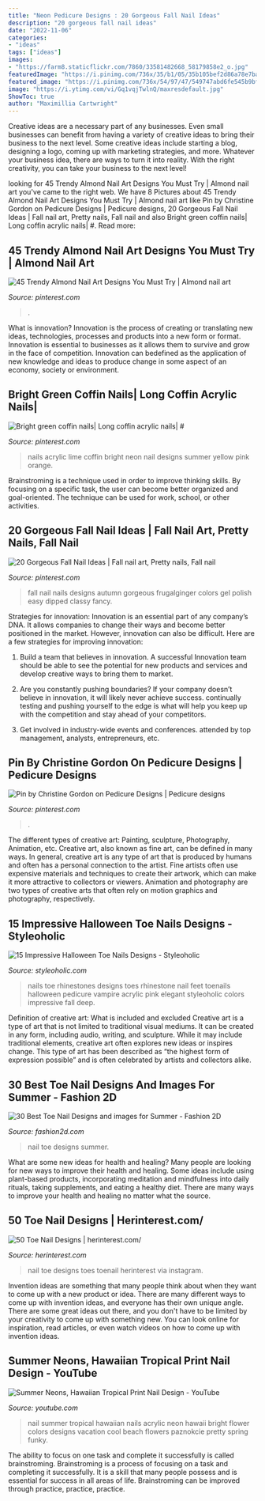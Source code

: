 ```yaml
---
title: "Neon Pedicure Designs : 20 Gorgeous Fall Nail Ideas"
description: "20 gorgeous fall nail ideas"
date: "2022-11-06"
categories:
- "ideas"
tags: ["ideas"]
images:
- "https://farm8.staticflickr.com/7860/33581482668_58179858e2_o.jpg"
featuredImage: "https://i.pinimg.com/736x/35/b1/05/35b105bef2d86a78e7ba2a1ecc599d50.jpg"
featured_image: "https://i.pinimg.com/736x/54/97/47/549747abd6fe545b9bf1804c38012b66.jpg"
image: "https://i.ytimg.com/vi/Gq1vqjTwlnQ/maxresdefault.jpg"
ShowToc: true
author: "Maximillia Cartwright"
---
```



Creative ideas are a necessary part of any businesses. Even small businesses can benefit from having a variety of creative ideas to bring their business to the next level. Some creative ideas include starting a blog, designing a logo, coming up with marketing strategies, and more. Whatever your business idea, there are ways to turn it into reality. With the right creativity, you can take your business to the next level!

	

		
looking for 45 Trendy Almond Nail Art Designs You Must Try | Almond nail art you've came to the right web. We have 8 Pictures about 45 Trendy Almond Nail Art Designs You Must Try | Almond nail art like Pin by Christine Gordon on Pedicure Designs | Pedicure designs, 20 Gorgeous Fall Nail Ideas | Fall nail art, Pretty nails, Fall nail and also Bright green coffin nails| Long coffin acrylic nails| #. Read more:
		
    
## 45 Trendy Almond Nail Art Designs You Must Try | Almond Nail Art

<img loading=lazy src="https://i.pinimg.com/736x/35/b1/05/35b105bef2d86a78e7ba2a1ecc599d50.jpg" onerror="this.onerror=null;this.src='https://tse4.mm.bing.net/th?id=OIP.i8KrwFABayClt12WZk5tGgHaJn&amp;pid=15.1';" alt="45 Trendy Almond Nail Art Designs You Must Try | Almond nail art">

_Source: pinterest.com_

>. 

	

What is innovation?
Innovation is the process of creating or translating new ideas, technologies, processes and products into a new form or format. Innovation is essential to businesses as it allows them to survive and grow in the face of competition. Innovation can bedefined as the application of new knowledge and ideas to produce change in some aspect of an economy, society or environment.

    
## Bright Green Coffin Nails| Long Coffin Acrylic Nails| #

<img loading=lazy src="https://i.pinimg.com/736x/54/97/47/549747abd6fe545b9bf1804c38012b66.jpg" onerror="this.onerror=null;this.src='https://tse1.mm.bing.net/th?id=OIP.OzyWAHvGNiN4b8849IkcUQHaHa&amp;pid=15.1';" alt="Bright green coffin nails| Long coffin acrylic nails| #">

_Source: pinterest.com_

>nails acrylic lime coffin bright neon nail designs summer yellow pink orange. 

	

Brainstroming is a technique used in order to improve thinking skills. By focusing on a specific task, the user can become better organized and goal-oriented. The technique can be used for work, school, or other activities.

    
## 20 Gorgeous Fall Nail Ideas | Fall Nail Art, Pretty Nails, Fall Nail

<img loading=lazy src="https://i.pinimg.com/originals/e6/78/5c/e6785ceafe6c992266b77eb474bb9aa6.png" onerror="this.onerror=null;this.src='https://tse2.mm.bing.net/th?id=OIP.fP2yUnY6a5lMMkOl0Qw8XwHaMK&amp;pid=15.1';" alt="20 Gorgeous Fall Nail Ideas | Fall nail art, Pretty nails, Fall nail">

_Source: pinterest.com_

>fall nail nails designs autumn gorgeous frugalginger colors gel polish easy dipped classy fancy. 

	

Strategies for innovation:
Innovation is an essential part of any company’s DNA. It allows companies to change their ways and become better positioned in the market. However, innovation can also be difficult. Here are a few strategies for improving innovation:
1. Build a team that believes in innovation. A successful Innovation team should be able to see the potential for new products and services and develop creative ways to bring them to market.

2. Are you constantly pushing boundaries? If your company doesn’t believe in innovation, it will likely never achieve success. continually testing and pushing yourself to the edge is what will help you keep up with the competition and stay ahead of your competitors.

3. Get involved in industry-wide events and conferences. attended by top management, analysts, entrepreneurs, etc.

    
## Pin By Christine Gordon On Pedicure Designs | Pedicure Designs

<img loading=lazy src="https://i.pinimg.com/736x/03/ac/66/03ac666fd3657ad96de99a52a60be4bb.jpg" onerror="this.onerror=null;this.src='https://tse4.mm.bing.net/th?id=OIP.sgeF0p4bjMBE2Pl4PW4K7QHaJ3&amp;pid=15.1';" alt="Pin by Christine Gordon on Pedicure Designs | Pedicure designs">

_Source: pinterest.com_

>. 

	

The different types of creative art: Painting, sculpture, Photography, Animation, etc.
Creative art, also known as fine art, can be defined in many ways. In general, creative art is any type of art that is produced by humans and often has a personal connection to the artist. Fine artists often use expensive materials and techniques to create their artwork, which can make it more attractive to collectors or viewers. Animation and photography are two types of creative arts that often rely on motion graphics and photography, respectively.

    
## 15 Impressive Halloween Toe Nails Designs - Styleoholic

<img loading=lazy src="https://i.styleoholic.com/2017/08/03-red-toe-nails-with-rhinestones-on-the-big-nails-look-elegant-and-vampire-like.jpg" onerror="this.onerror=null;this.src='https://tse1.mm.bing.net/th?id=OIP.DDnWMaeIHhvrAevn6eHZjQHaJ4&amp;pid=15.1';" alt="15 Impressive Halloween Toe Nails Designs - Styleoholic">

_Source: styleoholic.com_

>nails toe rhinestones designs toes rhinestone nail feet toenails halloween pedicure vampire acrylic pink elegant styleoholic colors impressive fall deep. 

	

Definition of creative art: What is included and excluded
Creative art is a type of art that is not limited to traditional visual mediums. It can be created in any form, including audio, writing, and sculpture. While it may include traditional elements, creative art often explores new ideas or inspires change. This type of art has been described as “the highest form of expression possible” and is often celebrated by artists and collectors alike.

    
## 30 Best Toe Nail Designs And Images For Summer - Fashion 2D

<img loading=lazy src="https://farm8.staticflickr.com/7860/33581482668_58179858e2_o.jpg" onerror="this.onerror=null;this.src='https://tse3.mm.bing.net/th?id=OIP._45Bui0XYv4MHDgc_W4oZQHaK2&amp;pid=15.1';" alt="30 Best Toe Nail Designs and images for Summer - Fashion 2D">

_Source: fashion2d.com_

>nail toe designs summer. 

	

What are some new ideas for health and healing?
Many people are looking for new ways to improve their health and healing. Some ideas include using plant-based products, incorporating meditation and mindfulness into daily rituals, taking supplements, and eating a healthy diet. There are many ways to improve your health and healing no matter what the source.

    
## 50 Toe Nail Designs | Herinterest.com/

<img loading=lazy src="https://www.herinterest.com/wp-content/uploads/2015/07/toe-nail-design_07.jpg" onerror="this.onerror=null;this.src='https://tse2.mm.bing.net/th?id=OIP.cHFkRgyTsFwJ41MWj_I18wHaHa&amp;pid=15.1';" alt="50 Toe Nail Designs | herinterest.com/">

_Source: herinterest.com_

>nail toe designs toes toenail herinterest via instagram. 

	

Invention ideas are something that many people think about when they want to come up with a new product or idea. There are many different ways to come up with invention ideas, and everyone has their own unique angle. There are some great ideas out there, and you don't have to be limited by your creativity to come up with something new. You can look online for inspiration, read articles, or even watch videos on how to come up with invention ideas.

    
## Summer Neons, Hawaiian Tropical Print Nail Design - YouTube

<img loading=lazy src="https://i.ytimg.com/vi/Gq1vqjTwlnQ/maxresdefault.jpg" onerror="this.onerror=null;this.src='https://tse2.mm.bing.net/th?id=OIP.uWXjSqzn_-EyFXaM5Uv4FQHaEK&amp;pid=15.1';" alt="Summer Neons, Hawaiian Tropical Print Nail Design - YouTube">

_Source: youtube.com_

>nail summer tropical hawaiian nails acrylic neon hawaii bright flower colors designs vacation cool beach flowers paznokcie pretty spring funky. 

	

The ability to focus on one task and complete it successfully is called brainstroming. Brainstroming is a process of focusing on a task and completing it successfully. It is a skill that many people possess and is essential for success in all areas of life. Brainstroming can be improved through practice, practice, practice.


